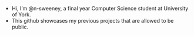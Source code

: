 - Hi, I’m @n-sweeney, a final year Computer Science student at University of York.
- This github showcases my previous projects that are allowed to be public.


<!---
n-sweeney/n-sweeney is a ✨ special ✨ repository because its `README.md` (this file) appears on your GitHub profile.
You can click the Preview link to take a look at your changes.
--->
